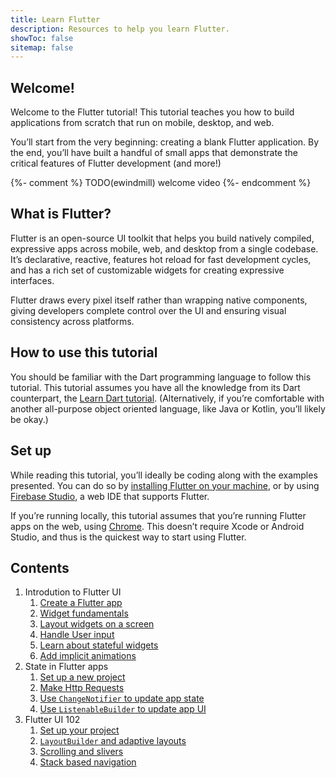 ```yaml
---
title: Learn Flutter
description: Resources to help you learn Flutter.
showToc: false
sitemap: false
---
```


## Welcome! 

Welcome to the Flutter tutorial! This tutorial teaches you how to build 
applications from scratch that run on mobile, desktop, and web.

You’ll start from the very beginning: creating a blank Flutter application. 
By the end, you’ll have built a handful of small apps that demonstrate 
the critical features of Flutter development (and more!)

{%- comment %}
TODO(ewindmill) welcome video
{%- endcomment %}

## What is Flutter?

Flutter is an open-source UI toolkit that helps you build natively compiled, 
expressive apps across mobile, web, and desktop from a single codebase. 
It’s declarative, reactive, features hot reload for fast development cycles, 
and has a rich set of customizable widgets for creating expressive interfaces.

Flutter draws every pixel itself rather than wrapping native components, 
giving developers complete control over the UI and ensuring visual consistency 
across platforms.

## How to use this tutorial

You should be familiar with the Dart programming language to follow this
tutorial. This tutorial assumes you have all the knowledge from its Dart
counterpart, the [Learn Dart tutorial][]. (Alternatively, if you’re comfortable
with another all-purpose object oriented language, like Java or Kotlin, you’ll
likely be okay.)

## Set up

While reading this tutorial, you’ll ideally be coding along with the examples presented. 
You can do so by [installing Flutter on your machine][], 
or by using [Firebase Studio][], a web IDE that supports Flutter.

If you’re running locally, this tutorial assumes that you’re running Flutter
apps on the web, using [Chrome][]. This doesn’t require Xcode or Android Studio, 
and thus is the quickest way to start using Flutter.  

## Contents

1. Introdution to Flutter UI
   1. [Create a Flutter app][]
   2. [Widget fundamentals][]
   3. [Layout widgets on a screen][]
   4. [Handle User input][]
   5. [Learn about stateful widgets][]
   6. [Add implicit animations][]
2. State in Flutter apps
   1. [Set up a new project][]
   2. [Make Http Requests][]
   3. [Use `ChangeNotifier` to update app state][]
   4. [Use `ListenableBuilder` to update app UI][]
3. Flutter UI 102
   1. [Set up your project][]
   2. [`LayoutBuilder` and adaptive layouts][]
   3. [Scrolling and slivers][]
   4. [Stack based navigation][]

[Learn Dart tutorial]: https://dart.dev/
[installing Flutter on your machine]: /get-started
[Firebase Studio]: https://firebase.studio/
[Chrome]: https://www.google.com/chrome/

[Create a Flutter app]: /tutorial/create-an-app/
[Widget fundamentals]: /tutorial/stateless-widgets/
[Layout widgets on a screen]: /tutorial/layout/
[Handle user input]: /tutorial/user-input/
[Learn about stateful widgets]: /tutorial/stateful-widgets/
[Add implicit animations]: /tutorial/animations/
[Set up a new project]: /tutorial/set-up-state-app/
[Make Http Requests]: /tutorial/http/
[Use `ChangeNotifier` to update app state]:/tutorial/change-notifier/
[Use `ListenableBuilder` to update app UI]: /tutorial/listenables/
[Set up your project]: /tutorial/set-up-ui-102/
[`LayoutBuilder` and adaptive layouts]: /tutorial/adaptive-layouts/
[Scrolling and slivers]: /tutorial/slivers/
[Stack based navigation]: /tutorial/stack-based-navigation/